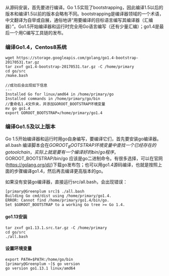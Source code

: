 从源码安装，首先要进行编译。Go 1.5实现了bootstrapping，因此编译1.5以后的版本和编译1.5以前的版本会略有不同。bootstrapping是编译器领域的一个术语，中文翻译为自举或自展，通俗地讲“用要编译的目标语言编写其编译器（汇编器）”。Go1.5开始编译器和运行时完全用Go语言编写（还有少量汇编）；go1.4是最后一个用C编写工具链的发布。

### 编译Go1.4，Centos8系统

```
wget https://storage.googleapis.com/golang/go1.4-bootstrap-20170531.tar.gz
tar zxvf go1.4-bootstrap-20170531.tar.gz -C /home/primary
cd go/src
/make.bash

//成功后会出现如下信息
---
Installed Go for linux/amd64 in /home/primary/go
Installed commands in /home/primary/go/bin
//重命名1.4文件夹，并添加GOROOT_BOOTSTRAP环境变量
mv go go1.4  
export GOROOT_BOOTSTRAP=/home/primary/go1.4
```

### 编译Go1.5及以上版本

Go 1.5开始编译器和运行时用go自身编写，要编译它们，首先要安装go编译器。all.bash 编译脚本会在$GOROOT_BOOTSTRAP环境变量中查找一个已经存在的go tool chain，实际上就是要有一个编译好的bin/go程序，$GOROOT_BOOTSTRAP/bin/go 应该是go二进制命令。有很多选择，可以在官网(<https://golang.org/dl/>)下载go发布包；也可以用go1.4源码编译，也就是按照上面的步骤编译go1.4，然后再去编译更高版本的go。

如果没有安装go编译器，直接运行src/all.bash，会出现错误：
```
[primary@Greenplum src]$ ./all.bash 
Building Go cmd/dist using /home/primary/go1.4.
ERROR: Cannot find /home/primary/go1.4/bin/go.
Set $GOROOT_BOOTSTRAP to a working Go tree >= Go 1.4.
```
#### go1.13安装
```
tar zxvf go1.13.1.src.tar.gz -C /home/primary
cd go/src  
./all.bash 
```
#### 设置环境变量
```
export PATH=$PATH:/home/go/bin
[primary@Greenplum ~]$ go version
go version go1.13.1 linux/amd64
```
